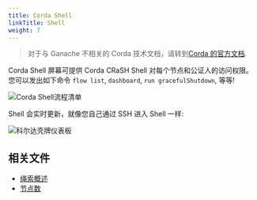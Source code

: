 ```yaml
---
title: Corda Shell
linkTitle: Shell
weight: 7
---
```


> 对于与 Ganache 不相关的 Corda 技术文档，请转到[Corda 的官方文档](https://docs.corda.net/docs/corda-os/4.4.html).

Corda Shell 屏幕可提供 Corda CRaSH Shell 对每个节点和公证人的访问权限。
您可以发出如下命令 `flow list`, `dashboard`, `run gracefulShutdown`, 等等!

![Corda Shell流程清单](/img/docs/ganache/corda/shell-flow-list.png)

Shell 会实时更新，就像您自己通过 SSH 进入 Shell 一样:

![科尔达壳牌仪表板](/img/docs/ganache/corda/shell.png)

## 相关文件

- [绳索概述](../workspaces/corda)
- [节点数](./nodes)
